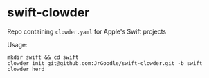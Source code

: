 # swift-clowder
Repo containing `clowder.yaml` for Apple's Swift projects

Usage:
```
mkdir swift && cd swift
clowder init git@github.com:JrGoodle/swift-clowder.git -b swift
clowder herd
```
